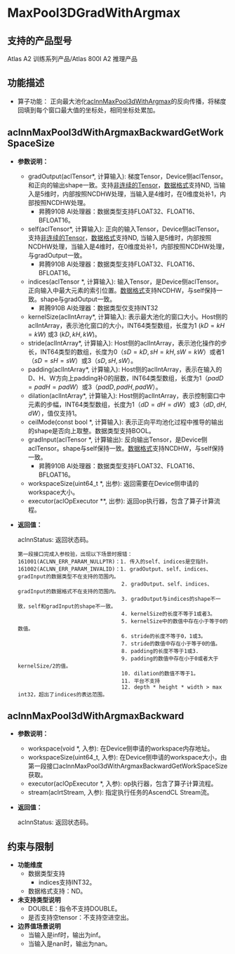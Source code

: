 # MaxPool3DGradWithArgmax

## 支持的产品型号

 Atlas A2 训练系列产品/Atlas 800I A2 推理产品

## 功能描述

- 算子功能：
正向最大池化[aclnnMaxPool3dWithArgmax](./aclnnMaxPool3dWithArgmax.md)的反向传播，将梯度回填到每个窗口最大值的坐标处，相同坐标处累加。

## aclnnMaxPool3dWithArgmaxBackwardGetWorkSpaceSize

- **参数说明：**
  * gradOutput(aclTensor*, 计算输入): 梯度Tensor，Device侧aclTensor。和正向的输出shape一致。支持[非连续的Tensor](common/非连续的Tensor.md)，[数据格式](common/数据格式.md)支持ND, 当输入是5维时，内部按照NCDHW处理，当输入是4维时，在0维度处补1，内部按照NCDHW处理。
    * 昇腾910B AI处理器：数据类型支持FLOAT32、FLOAT16、BFLOAT16。
  * self(aclTensor*, 计算输入): 正向的输入Tensor，Device侧aclTensor。支持[非连续的Tensor](common/非连续的Tensor.md)，[数据格式](common/数据格式.md)支持ND, 当输入是5维时，内部按照NCDHW处理，当输入是4维时，在0维度处补1，内部按照NCDHW处理，与gradOutput一致。
    * 昇腾910B AI处理器：数据类型支持FLOAT32、FLOAT16、BFLOAT16。
  * indices(aclTensor \*, 计算输入): 输入Tensor，是Device侧aclTensor。正向输入中最大元素的索引位置。[数据格式](common/数据格式.md)支持NCDHW，与self保持一致。shape与gradOutput一致。
    * 昇腾910B AI处理器：数据类型仅支持INT32
  * kernelSize(aclIntArray*, 计算输入): 表示最大池化的窗口大小。Host侧的aclIntArray，表示池化窗口的大小，INT64类型数组，长度为1 ($kD = kH = kW$) 或3 ($kD, kH, kW$)。
  * stride(aclIntArray*, 计算输入): Host侧的aclIntArray，表示池化操作的步长，INT64类型的数组，长度为0（$sD = kD, sH = kH, sW = kW$）或者1（$sD = sH = sW$）或3（$sD, sH, sW$）。
  * padding(aclIntArray*, 计算输入): Host侧的aclIntArray，表示在输入的D、H、W方向上padding补0的层数，INT64类型数组，长度为1（$padD = padH = padW$）或3（$padD, padH, padW$）。
  * dilation(aclIntArray*, 计算输入): Host侧的aclIntArray，表示控制窗口中元素的步幅，INT64类型数组，长度为1（$dD = dH = dW$）或3（$dD, dH, dW$），值仅支持1。
  * ceilMode(const bool \*, 计算输入): 表示正向平均池化过程中推导的输出的shape是否向上取整。数据类型支持BOOL。
  * gradInput(aclTensor \*, 计算输出): 反向输出Tensor，是Device侧aclTensor。shape与self保持一致。[数据格式](common/数据格式.md)支持NCDHW，与self保持一致。
    * 昇腾910B AI处理器：数据类型支持FLOAT32、FLOAT16、BFLOAT16。
  * workspaceSize(uint64_t \*, 出参): 返回需要在Device侧申请的workspace大小。
  * executor(aclOpExecutor \*\*, 出参): 返回op执行器，包含了算子计算流程。

- **返回值：**

  aclnnStatus: 返回状态码。

  ```
  第一段接口完成入参校验，出现以下场景时报错：
  161001(ACLNN_ERR_PARAM_NULLPTR)：1. 传入的self、indices是空指针。
  161002(ACLNN_ERR_PARAM_INVALID)：1. gradOutput、self、indices、gradInput的数据类型不在支持的范围内。
                                   2. gradOutput、self、indices、gradInput的数据格式不在支持的范围内。
                                   3. gradOutput与indices的shape不一致，self和gradInput的shape不一致。
                                   4. kernelSize的长度不等于1或者3。
                                   5. kernelSize中的数值中存在小于等于0的数值。
                                   6. stride的长度不等于0，1或3。
                                   7. stride的数值中存在小于等于0的值。
                                   8. padding的长度不等于1或3.
                                   9. padding的数值中存在小于0或者大于kernelSize/2的值。
                                   10. dilation的数值不等于1。
                                   11. 平台不支持
                                   12. depth * height * width > max int32，超出了indices的表达范围。
  ```

## aclnnMaxPool3dWithArgmaxBackward

- **参数说明：**
  * workspace(void \*, 入参): 在Device侧申请的workspace内存地址。
  * workspaceSize(uint64_t, 入参): 在Device侧申请的workspace大小，由第一段接口aclnnMaxPool3dWithArgmaxBackwardGetWorkSpaceSize获取。
  * executor(aclOpExecutor \*, 入参): op执行器，包含了算子计算流程。
  * stream(aclrtStream, 入参): 指定执行任务的AscendCL Stream流。

- **返回值：**

  aclnnStatus: 返回状态码。

## 约束与限制
- **功能维度**
  * 数据类型支持
    * indices支持INT32。
  * 数据格式支持：ND。
- **未支持类型说明**
  * DOUBLE：指令不支持DOUBLE。
  * 是否支持空tensor：不支持空进空出。
- **边界值场景说明**
  * 当输入是inf时，输出为inf。
  * 当输入是nan时，输出为nan。